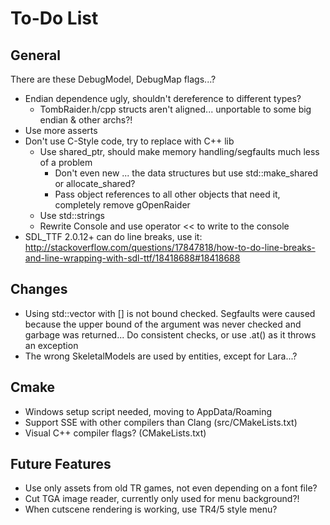 # To-Do List

## General

There are these DebugModel, DebugMap flags...?

* Endian dependence ugly, shouldn't dereference to different types?
    * TombRaider.h/cpp structs aren't aligned... unportable to some big endian & other archs?!
* Use more asserts
* Don't use C-Style code, try to replace with C++ lib
    * Use shared_ptr, should make memory handling/segfaults much less of a problem
        * Don't even new ... the data structures but use std::make_shared or allocate_shared?
        * Pass object references to all other objects that need it, completely remove gOpenRaider
    * Use std::strings
    * Rewrite Console and use operator << to write to the console
* SDL_TTF 2.0.12+ can do line breaks, use it: http://stackoverflow.com/questions/17847818/how-to-do-line-breaks-and-line-wrapping-with-sdl-ttf/18418688#18418688

## Changes

* Using std::vector with [] is not bound checked. Segfaults were caused because the upper bound of the argument was never checked and garbage was returned... Do consistent checks, or use .at() as it throws an exception
* The wrong SkeletalModels are used by entities, except for Lara...?

## Cmake

* Windows setup script needed, moving to AppData/Roaming
* Support SSE with other compilers than Clang (src/CMakeLists.txt)
* Visual C++ compiler flags? (CMakeLists.txt)

## Future Features

* Use only assets from old TR games, not even depending on a font file?
* Cut TGA image reader, currently only used for menu background?!
* When cutscene rendering is working, use TR4/5 style menu?

